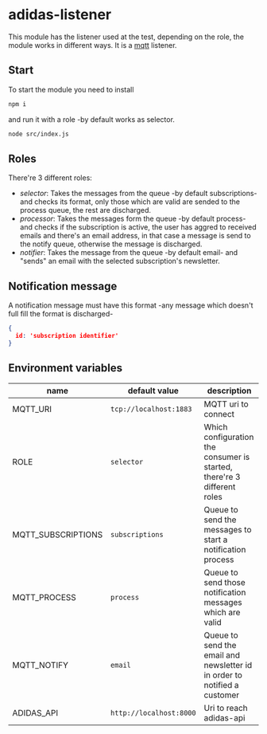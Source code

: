 # adidas-listener

This module has the listener used at the test, depending on the role, the module works in different ways. It is a [mqtt]() listener.

## Start

To start the module you need to install

```sh
npm i
```

and run it with a role -by default works as selector.

```sh
node src/index.js
```

## Roles

There're 3 different roles:

- *selector*: Takes the messages from the queue -by default subscriptions- and checks its format, only those which are valid are sended to the process queue, the rest are discharged.
- *processor*: Takes the messages form the queue -by default process- and checks if the subscription is active, the user has aggred to received emails and there's an email address, in that case a message is send to the notify queue, otherwise the message is discharged.
- *notifier*: Takes the message from the queue -by default email- and "sends" an email with the selected subscription's newsletter.

## Notification message

A notification message must have this format -any message which doesn't full fill the format is discharged-

```json
{
  id: 'subscription identifier'
}
```

## Environment variables

| name| default value| description|
|-----|--------------|------------|
|MQTT_URI| ```tcp://localhost:1883```| MQTT uri to connect|
|ROLE| ```selector```| Which configuration the consumer is started, there're 3 different roles|
|MQTT_SUBSCRIPTIONS|```subscriptions```| Queue to send the messages to start a notification process|
|MQTT_PROCESS|```process```| Queue to send those notification messages which are valid|
|MQTT_NOTIFY|```email```| Queue to send the email and newsletter id in order to notified a customer|
|ADIDAS_API|```http://localhost:8000```|Uri to reach adidas-api|
